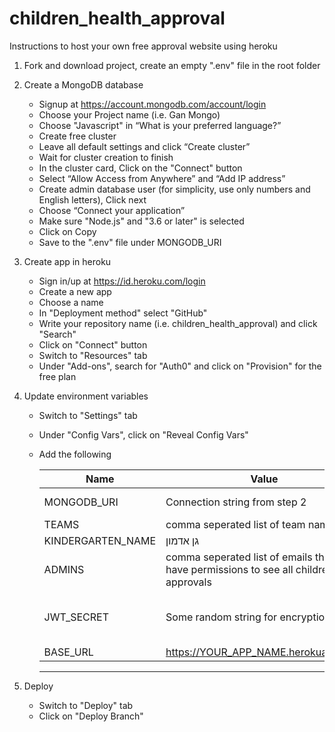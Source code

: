 # children_health_approval

Instructions to host your own free approval website using heroku
1. Fork and download project, create an empty ".env" file in the root folder

2. Create a MongoDB database
    * Signup at https://account.mongodb.com/account/login
    * Choose your Project name (i.e. Gan Mongo)
    * Choose "Javascript" in “What is your preferred language?”
    * Create free cluster
    * Leave all default settings and click “Create cluster”
    * Wait for cluster creation to finish
    * In the cluster card, Click on the "Connect" button
    * Select “Allow Access from Anywhere” and “Add IP address”
    * Create admin database user (for simplicity, use only numbers and English letters), Click next
    * Choose “Connect your application”
    * Make sure "Node.js" and "3.6 or later" is selected
    * Click on Copy
    * Save to the ".env" file under MONGODB_URI

3. Create app in heroku
    * Sign in/up at https://id.heroku.com/login
    * Create a new app
    * Choose a name
    * In "Deployment method" select "GitHub"
    * Write your repository name (i.e. children_health_approval) and click "Search"
    * Click on "Connect" button
    * Switch to "Resources" tab
    * Under "Add-ons", search for "Auth0" and click on "Provision" for the free plan

4. Update environment variables
    * Switch to "Settings" tab
    * Under "Config Vars", click on "Reveal Config Vars"
    * Add the following
    
        |Name|Value|example|notes
        |---|---|---|---
        |MONGODB_URI|Connection string from step 2|mongodb+srv://admin:12345678@cluster0.XXXXX.mongodb.net/children?retryWrites=true&w=majority
        |TEAMS|comma seperated list of team names|צעירים א׳,בוגרים ב׳
        |KINDERGARTEN_NAME|גן אדמון|
        |ADMINS|comma seperated list of emails that will have permissions to see all children approvals|admon@email.com,someone@email.com
        |JWT_SECRET|Some random string for encryption| |You can use the output from http://www.unit-conversion.info/texttools/random-string-generator/
        |BASE_URL|https://YOUR_APP_NAME.herokuapp.com|https://children-health-approval.herokuapp.com||Replace YOUR_APP_NAME with the App Name on top of the current tab
        ---------------------

5. Deploy
    * Switch to "Deploy" tab
    * Click on "Deploy Branch"
